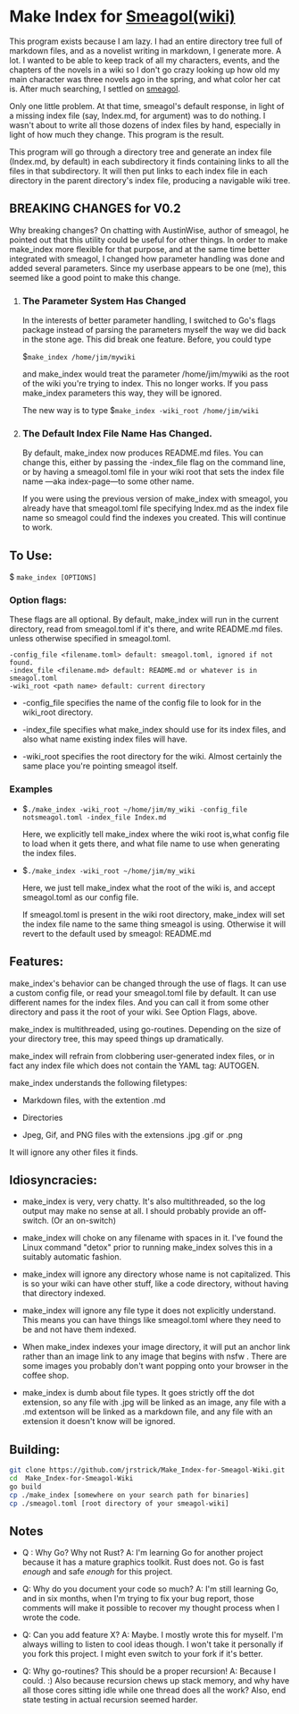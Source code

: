 # Make Index for [Smeagol(wiki)](https://github.com/AustinWise/smeagol)

This program exists because I am lazy. I had an entire directory tree full of markdown files, and as a novelist writing in markdown, I generate more. A lot. I wanted to be able to keep track of all my characters, events, and the chapters of the novels in a wiki so I don't go crazy looking up how old my main character was three novels ago in the spring, and what color her cat is. After much searching, I settled on [smeagol](https://github.com/AustinWise/smeagol).

Only one little problem. At that time, smeagol's default response, in light of a missing index file (say, Index.md, for argument) was to do nothing. I wasn't about to write all those dozens of index files by hand, especially in light of how much they change. This program is the result.

This program will go through a directory tree and generate an index file (Index.md, by default) in each subdirectory it finds containing links to all the files in that subdirectory. It will then put links to each index file in each directory in the parent directory's index file, producing a navigable wiki tree.

## BREAKING CHANGES for V0.2

Why breaking changes? On chatting with AustinWise, author of smeagol, he pointed out that this utility could be useful for other things. In order to make make_index more flexible for that purpose, and at the same time better integrated with smeagol, I changed how parameter handling was done and added several parameters. Since my userbase appears to be one (me), this seemed like a good point to make this change.

1. ### The Parameter System Has Changed
   
   In the interests of better parameter handling, I switched to Go's flags package instead of parsing the parameters myself the way we did back in the stone age. This did break one feature. Before, you could type 
   
   \$```make_index /home/jim/mywiki```
   
   and make_index would treat the parameter /home/jim/mywiki as the root of the wiki you're trying to index. This no longer works. If you pass make_index parameters this way, they will be ignored.
   
   The new way is to type 
   \$```make_index -wiki_root /home/jim/wiki```

2. ### The Default Index File Name Has Changed.
   
   By default, make_index now produces README.md files. You can change this, either by passing the -index_file flag on the command line, or by having a smeagol.toml file in your wiki root that sets the index file name —aka index-page—to some other name. 
   
   If you were using the previous version of make_index with smeagol, you already have that smeagol.toml file specifying Index.md as the index file name so smeagol could find the indexes you created. This will continue to work.

## To Use:

$ ```make_index [OPTIONS]```

### Option flags:

These flags are all optional. By default, make_index will run in the current directory, read from smeagol.toml if it's there, and write README.md files. unless otherwise specified in smeagol.toml.

```
-config_file <filename.toml> default: smeagol.toml, ignored if not found.
-index_file <filename.md> default: README.md or whatever is in smeagol.toml
-wiki_root <path name> default: current directory
```

- -config_file specifies the name of the config file to look for in the wiki_root directory.

- -index_file specifies what make_index should use for its index files, and also what name existing index files will have.

- -wiki_root specifies the root directory for the wiki. Almost certainly the same place you're pointing smeagol itself.

### Examples

- $```./make_index -wiki_root ~/home/jim/my_wiki -config_file notsmeagol.toml -index_file Index.md```
  
  Here, we explicitly tell make_index where the wiki root is,what config file to load when it gets there, and what file name to use when generating the index files.

- $```./make_index -wiki_root ~/home/jim/my_wiki```
  
  Here, we just tell make_index what the root of the wiki is, and accept smeagol.toml as our config file. 
  
  If smeagol.toml is present in the wiki root directory, make_index will set the index file name to the same thing smeagol is using. Otherwise it will revert to the default used by smeagol: README.md

## Features:

make_index's behavior can be changed through the use of flags. It can use a custom config file, or read your smeagol.toml file by default. It can use different names for the index files. And you can call it from some other directory and pass it the root of your wiki. See Option Flags, above.

make_index is multithreaded, using go-routines. Depending on the size of your directory tree, this may speed things up dramatically.

make_index will refrain from clobbering user-generated index files, or in fact any index file which does not contain the YAML tag: AUTOGEN.

make_index understands the following filetypes:

- Markdown files, with the extention .md

- Directories

- Jpeg, Gif, and PNG files with the extensions .jpg .gif or .png

It will ignore any other files it finds.

## Idiosyncracies:

- make_index is very, very chatty. It's also multithreaded, so the log output may make no sense at all. I should probably provide an off-switch. (Or an on-switch)

- make_index will choke on any filename with spaces in it. I've found the Linux command "detox" prior to running make_index solves this in a suitably automatic fashion.

- make_index will ignore any directory whose name is not capitalized. This is so your wiki can have other stuff, like a code directory, without having that directory indexed.

- make_index will ignore any file type it does not explicitly understand. This means you can have things like smeagol.toml where they need to be and not have them indexed.

- When make_index indexes your image directory, it will put an anchor link rather than an image link to any image that begins with nsfw . There are some images you probably don't want popping onto your browser in the coffee shop.

- make_index is dumb about file types. It goes strictly off the dot extension, so any file with .jpg will be linked as an image, any file with a .md extentson will be linked as a markdown file, and any file with an extension it doesn't know will be ignored. 

## Building:

```bash
git clone https://github.com/jrstrick/Make_Index-for-Smeagol-Wiki.git
cd  Make_Index-for-Smeagol-Wiki
go build
cp ./make_index [somewhere on your search path for binaries]
cp ./smeagol.toml [root directory of your smeagol-wiki]
```

## Notes

- Q : Why Go? Why not Rust? 
  A: I'm learning Go for another project because it has a mature graphics toolkit. Rust does not. Go is fast *enough* and safe *enough* for this project.

- Q: Why do you document your code so much? 
  A: I'm still learning Go, and in six months, when I'm trying to fix your bug report, those comments will make it possible to recover my thought process when I wrote the code.

- Q: Can you add feature X? 
  A: Maybe. I mostly wrote this for myself. I'm always willing to listen to cool ideas though. I won't take it personally if you fork this project. I might even switch to your fork if it's better.

- Q: Why go-routines? This should be a proper recursion! 
  A: Because I could. :) Also because recursion chews up stack memory, and why have all those cores sitting idle while one thread does all the work? Also, end state testing in actual recursion seemed harder.
